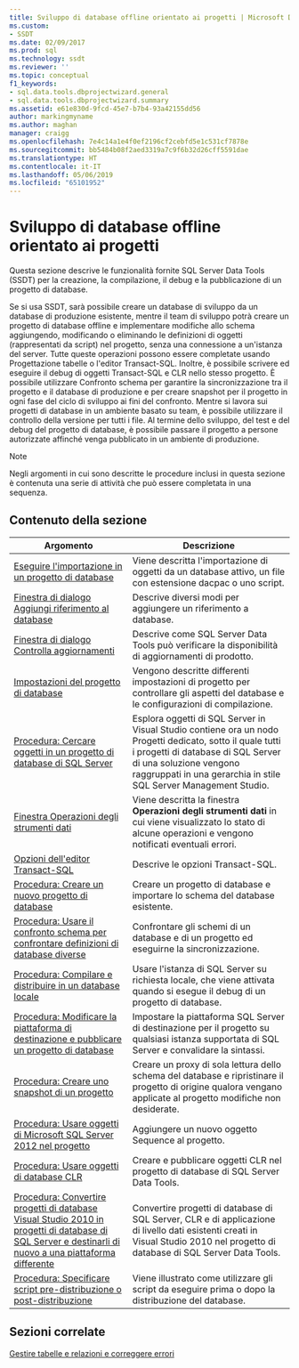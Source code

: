 ```yaml
---
title: Sviluppo di database offline orientato ai progetti | Microsoft Docs
ms.custom:
- SSDT
ms.date: 02/09/2017
ms.prod: sql
ms.technology: ssdt
ms.reviewer: ''
ms.topic: conceptual
f1_keywords:
- sql.data.tools.dbprojectwizard.general
- sql.data.tools.dbprojectwizard.summary
ms.assetid: e61e830d-9fcd-45e7-b7b4-93a42155dd56
author: markingmyname
ms.author: maghan
manager: craigg
ms.openlocfilehash: 7e4c14a1e4f0ef2196cf2cebfd5e1c531cf7878e
ms.sourcegitcommit: bb5484b08f2aed3319a7c9f6b32d26cff5591dae
ms.translationtype: HT
ms.contentlocale: it-IT
ms.lasthandoff: 05/06/2019
ms.locfileid: "65101952"
---
```

# <a name="project-oriented-offline-database-development"></a>Sviluppo di database offline orientato ai progetti
Questa sezione descrive le funzionalità fornite SQL Server Data Tools (SSDT) per la creazione, la compilazione, il debug e la pubblicazione di un progetto di database.  
  
Se si usa SSDT, sarà possibile creare un database di sviluppo da un database di produzione esistente, mentre il team di sviluppo potrà creare un progetto di database offline e implementare modifiche allo schema aggiungendo, modificando o eliminando le definizioni di oggetti (rappresentati da script) nel progetto, senza una connessione a un'istanza del server. Tutte queste operazioni possono essere completate usando Progettazione tabelle o l'editor Transact\-SQL. Inoltre, è possibile scrivere ed eseguire il debug di oggetti Transact\-SQL e CLR nello stesso progetto. È possibile utilizzare Confronto schema per garantire la sincronizzazione tra il progetto e il database di produzione e per creare snapshot per il progetto in ogni fase del ciclo di sviluppo ai fini del confronto. Mentre si lavora sui progetti di database in un ambiente basato su team, è possibile utilizzare il controllo della versione per tutti i file. Al termine dello sviluppo, del test e del debug del progetto di database, è possibile passare il progetto a persone autorizzate affinché venga pubblicato in un ambiente di produzione.  
  
> [!NOTE]  
> Negli argomenti in cui sono descritte le procedure inclusi in questa sezione è contenuta una serie di attività che può essere completata in una sequenza.  
  
## <a name="in-this-section"></a>Contenuto della sezione  
  
|Argomento|Descrizione|  
|---------|---------------|  
|[Eseguire l'importazione in un progetto di database](../ssdt/import-into-a-database-project.md)|Viene descritta l'importazione di oggetti da un database attivo, un file con estensione dacpac o uno script.|  
|[Finestra di dialogo Aggiungi riferimento al database](../ssdt/add-database-reference-dialog-box.md)|Descrive diversi modi per aggiungere un riferimento a database.|  
|[Finestra di dialogo Controlla aggiornamenti](../ssdt/check-for-updates-dialog-box.md)|Descrive come SQL Server Data Tools può verificare la disponibilità di aggiornamenti di prodotto.|  
|[Impostazioni del progetto di database](../ssdt/database-project-settings.md)|Vengono descritte differenti impostazioni di progetto per controllare gli aspetti del database e le configurazioni di compilazione.|  
|[Procedura: Cercare oggetti in un progetto di database di SQL Server](../ssdt/how-to-browse-objects-in-a-sql-server-database-project.md)|Esplora oggetti di SQL Server in Visual Studio contiene ora un nodo Progetti dedicato, sotto il quale tutti i progetti di database di SQL Server di una soluzione vengono raggruppati in una gerarchia in stile SQL Server Management Studio.|  
|[Finestra Operazioni degli strumenti dati](../ssdt/data-tools-operations-window.md)|Viene descritta la finestra **Operazioni degli strumenti dati** in cui viene visualizzato lo stato di alcune operazioni e vengono notificati eventuali errori.|  
|[Opzioni dell'editor Transact-SQL](../ssdt/transact-sql-editor-options.md)|Descrive le opzioni Transact\-SQL.|  
|[Procedura: Creare un nuovo progetto di database](../ssdt/how-to-create-a-new-database-project.md)|Creare un progetto di database e importare lo schema del database esistente.|  
|[Procedura: Usare il confronto schema per confrontare definizioni di database diverse](../ssdt/how-to-use-schema-compare-to-compare-different-database-definitions.md)|Confrontare gli schemi di un database e di un progetto ed eseguirne la sincronizzazione.|  
|[Procedura: Compilare e distribuire in un database locale](../ssdt/how-to-build-and-deploy-to-a-local-database.md)|Usare l'istanza di SQL Server su richiesta locale, che viene attivata quando si esegue il debug di un progetto di database.|  
|[Procedura: Modificare la piattaforma di destinazione e pubblicare un progetto di database](../ssdt/how-to-change-target-platform-and-publish-a-database-project.md)|Impostare la piattaforma SQL Server di destinazione per il progetto su qualsiasi istanza supportata di SQL Server e convalidare la sintassi.|  
|[Procedura: Creare uno snapshot di un progetto](../ssdt/how-to-create-a-snapshot-of-a-project.md)|Creare un proxy di sola lettura dello schema del database e ripristinare il progetto di origine qualora vengano applicate al progetto modifiche non desiderate.|  
|[Procedura: Usare oggetti di Microsoft SQL Server 2012 nel progetto](../ssdt/how-to-use-microsoft-sql-server-2012-objects-in-your-project.md)|Aggiungere un nuovo oggetto Sequence al progetto.|  
|[Procedura: Usare oggetti di database CLR](../ssdt/how-to-work-with-clr-database-objects.md)|Creare e pubblicare oggetti CLR nel progetto di database di SQL Server Data Tools.|  
|[Procedura: Convertire progetti di database Visual Studio 2010 in progetti di database di SQL Server e destinarli di nuovo a una piattaforma differente](../ssdt/how-to-convert-visual-studio-2010-database-projects-to-ssql-server-projects.md)|Convertire progetti di database di SQL Server, CLR e di applicazione di livello dati esistenti creati in Visual Studio 2010 nel progetto di database di SQL Server Data Tools.|  
|[Procedura: Specificare script pre-distribuzione o post-distribuzione](../ssdt/how-to-specify-predeployment-or-postdeployment-scripts.md)|Viene illustrato come utilizzare gli script da eseguire prima o dopo la distribuzione del database.|  
  
## <a name="related-sections"></a>Sezioni correlate  
[Gestire tabelle e relazioni e correggere errori](../ssdt/manage-tables-relationships-and-fix-errors.md)  
  
